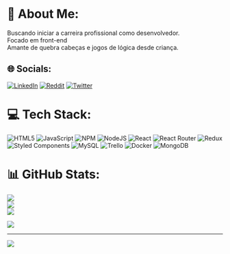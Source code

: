 # 💫 About Me:
Buscando iniciar a carreira profissional como desenvolvedor.<br>Focado em front-end<br>Amante de quebra cabeças e jogos de lógica desde criança.<br>


## 🌐 Socials:
[![LinkedIn](https://img.shields.io/badge/LinkedIn-%230077B5.svg?logo=linkedin&logoColor=white)](https://linkedin.com/in/naaharo) [![Reddit](https://img.shields.io/badge/Reddit-%23FF4500.svg?logo=Reddit&logoColor=white)](https://reddit.com/user/naaharo) [![Twitter](https://img.shields.io/badge/Twitter-%231DA1F2.svg?logo=Twitter&logoColor=white)](https://twitter.com/_naaharo) 

# 💻 Tech Stack:
![HTML5](https://img.shields.io/badge/html5-%23E34F26.svg?style=flat&logo=html5&logoColor=white) ![JavaScript](https://img.shields.io/badge/javascript-%23323330.svg?style=flat&logo=javascript&logoColor=%23F7DF1E) ![NPM](https://img.shields.io/badge/NPM-%23000000.svg?style=flat&logo=npm&logoColor=white) ![NodeJS](https://img.shields.io/badge/node.js-6DA55F?style=flat&logo=node.js&logoColor=white) ![React](https://img.shields.io/badge/react-%2320232a.svg?style=flat&logo=react&logoColor=%2361DAFB) ![React Router](https://img.shields.io/badge/React_Router-CA4245?style=flat&logo=react-router&logoColor=white) ![Redux](https://img.shields.io/badge/redux-%23593d88.svg?style=flat&logo=redux&logoColor=white) ![Styled Components](https://img.shields.io/badge/styled--components-DB7093?style=flat&logo=styled-components&logoColor=white) ![MySQL](https://img.shields.io/badge/mysql-%2300f.svg?style=flat&logo=mysql&logoColor=white) ![Trello](https://img.shields.io/badge/Trello-%23026AA7.svg?style=flat&logo=Trello&logoColor=white) ![Docker](https://img.shields.io/badge/docker-%230db7ed.svg?style=flat&logo=docker&logoColor=white) ![MongoDB](https://img.shields.io/badge/MongoDB-%234ea94b.svg?style=flat&logo=mongodb&logoColor=white)
# 📊 GitHub Stats:
![](https://github-readme-stats.vercel.app/api?username=naaharo&theme=bear&hide_border=false&include_all_commits=false&count_private=false)<br/>
![](https://github-readme-streak-stats.herokuapp.com/?user=naaharo&theme=bear&hide_border=false)<br/>
![](https://github-readme-stats.vercel.app/api/top-langs/?username=naaharo&theme=bear&hide_border=false&include_all_commits=false&count_private=false&layout=compact)

![](https://quotes-github-readme.vercel.app/api?type=horizontal&theme=dark)

---
[![](https://visitcount.itsvg.in/api?id=naaharo&icon=0&color=0)](https://visitcount.itsvg.in)
